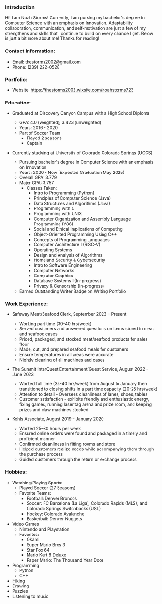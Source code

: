 ### Introduction
  Hi! I am Noah Storms! Currently, I am pursing my bachelor's degree in Computer Science with an emphasis on Innovation. Adaptability, collaboration, communication, and self-motivation are just a few of my strengthens and skills that I continue to build on every chance I get. Below is just a bit more about me! Thanks for reading!
### Contact Information:
- Email: thestorms2002@gmail.com
- Phone: (239) 222-0528
### Portfolio:
- Website: https://thestorms2002.wixsite.com/noahstorms723

### Education:
  - Graduated at Discovery Canyon Campus with a High School Diploma
      - GPA: 4.0 (weighted); 3.423 (unweighted)
      - Years: 2016 - 2020
      - Part of Soccer Team
        - Played 2 seasons
        - Captain
        
  - Currently studying at University of Colorado Colorado Springs (UCCS)
      - Pursuing bachelor's degree in Computer Science with an emphasis on Innovation
      - Years: 2020 - Now (Expected Graduation May 2025)
      - Overall GPA: 3.779
      - Major GPA: 3.757
        - Classes Taken:
          - Intro to Programming (Python)
          - Principles of Computer Science (Java)
          - Data Structures and Algorithms (Java)
          - Programming with C
          - Programming with UNIX
          - Computer Organization and Assembly Language Programming (Y86)
          - Social and Ethical Implications of Computing
          - Object-Oriented Programming Using C++
          - Concepts of Programming Languages
          - Computer Architecture I (RISC-V)
          - Operating Systems
          - Design and Analysis of Algorithms
          - Homeland Security & Cybersecurity
          - Intro to Software Engineering
          - Computer Networks
          - Computer Graphics
          - Database Systems I (In-progress)
          - Privacy & Censorship (In-progress)
      - Earned Outstanding Writer Badge on Writing Portfolio

### Work Experience:
  - Safeway Meat/Seafood Clerk, September 2023 – Present
    - Working part time (30-40 hrs/week)
    - Served customers and answered questions on items stored in meat and seafood cases
    - Priced, packaged, and stocked meat/seafood products for sales floor
    - Made, cut, and prepared seafood meals for customers
    - Ensure temperatures in all areas were accurate
    - Nightly cleaning of all machines and cases
      
  - The Summit InterQuest Entertainment/Guest Service, August 2022 – June 2023
    - Worked full time (35-40 hrs/week) from August to January then transitioned to closing shifts in a part time capacity (20-25 hrs/week)
    - Attention to detail - Oversees cleanliness of lanes, shoes, tables
    - Customer satisfaction - exhibits friendly and enthusiastic energy, fixing games, running laser tag arena and prize room, and keeping prizes and claw machines stocked
      
  - Kohls Associate, August 2019 – January 2020
    - Worked 25–30 hours per week
    - Ensured online orders were found and packaged in a timely and proficient manner
    - Confirmed cleanliness in fitting rooms and store
    - Helped customers realize needs while accompanying them through the purchase process
    - Guided customers through the return or exchange process 

### Hobbies:
  - Watching/Playing Sports:
      - Played Soccer (27 Seasons)
      - Favorite Teams:
          - Football: Denver Broncos
          - Soccer: FC Barcelona (La Liga), Colorado Rapids (MLS), and Colorado Springs Switchbacks (USL)
          - Hockey: Colorado Avalanche
          - Basketball: Denver Nuggets
  - Video Games
      - Nintendo and Playstation
      - Favorites:
          - Okami
          - Super Mario Bros 3
          - Star Fox 64
          - Mario Kart 8 Deluxe
          - Paper Mario: The Thousand Year Door
  - Programming
      - Python
      - C++
  - Hiking
  - Drawing
  - Puzzles
  - Listening to music



<!--
**storms421/storms421** is a ✨ _special_ ✨ repository because its `README.md` (this file) appears on your GitHub profile.

Here are some ideas to get you started:

- 🔭 I’m currently working on ...
- 🌱 I’m currently learning ...
- 👯 I’m looking to collaborate on ...
- 🤔 I’m looking for help with ...
- 💬 Ask me about ...
- 📫 How to reach me: ...
- 😄 Pronouns: ...
- ⚡ Fun fact: ...
-->

